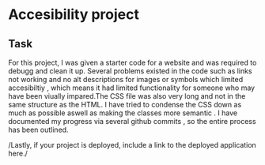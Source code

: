 # Accesibility project

## Task
For this project, I was given a starter code for a website and was required to debugg and clean it up.
Several problems existed in the code such as links not working and no alt descriptions for images or symbols which limited accesibiltiy , which means it had limited functionality for someone who may have been viually impared.The CSS file was also very long and not in the same structure as the HTML.
I have tried to condense the CSS down as much as possible aswell as making the classes more semantic .
I have documented my progress via several github commits , so the entire process has been outlined.

/Lastly, if your project is deployed, include a link to the deployed application here./
